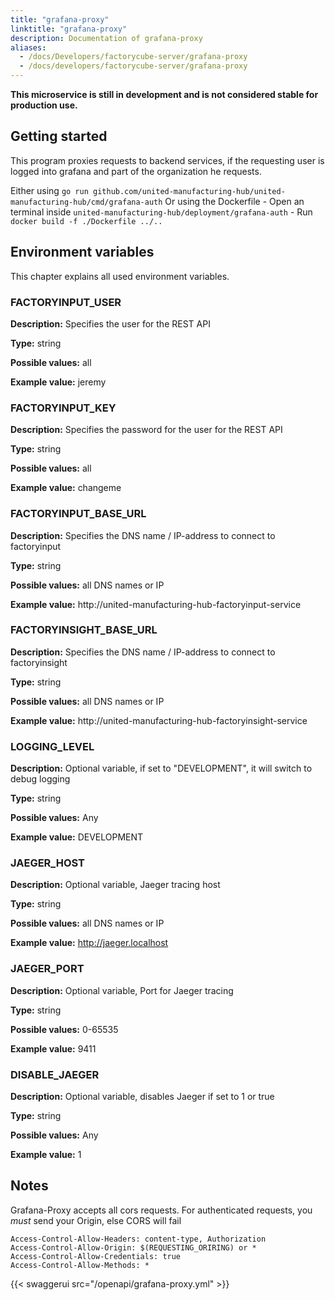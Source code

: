 ```yaml
---
title: "grafana-proxy"
linktitle: "grafana-proxy"
description: Documentation of grafana-proxy
aliases:
  - /docs/Developers/factorycube-server/grafana-proxy
  - /docs/developers/factorycube-server/grafana-proxy
---
```


**This microservice is still in development and is not considered stable for production use.**

## Getting started

This program proxies requests to backend services, if the requesting user is logged into grafana and part of the organization he requests.

Either using `go run github.com/united-manufacturing-hub/united-manufacturing-hub/cmd/grafana-auth`
Or using the Dockerfile
    - Open an terminal inside `united-manufacturing-hub/deployment/grafana-auth`
    - Run `docker build -f ./Dockerfile ../..`

## Environment variables

This chapter explains all used environment variables.

### FACTORYINPUT_USER

**Description:** Specifies the user for the REST API 

**Type:** string

**Possible values:** all

**Example value:**  jeremy

### FACTORYINPUT_KEY

**Description:** Specifies the password for the user for the REST API 

**Type:** string

**Possible values:** all

**Example value:**  changeme

### FACTORYINPUT_BASE_URL

**Description:** Specifies the DNS name / IP-address to connect to factoryinput

**Type:** string

**Possible values:** all DNS names or IP 

**Example value:**  http://united-manufacturing-hub-factoryinput-service

### FACTORYINSIGHT_BASE_URL

**Description:** Specifies the DNS name / IP-address to connect to factoryinsight

**Type:** string

**Possible values:** all DNS names or IP

**Example value:**  http://united-manufacturing-hub-factoryinsight-service

### LOGGING_LEVEL

**Description:** Optional variable, if set to "DEVELOPMENT", it will switch to debug logging

**Type:** string

**Possible values:** Any

**Example value:**  DEVELOPMENT

### JAEGER_HOST

**Description:** Optional variable, Jaeger tracing host

**Type:** string

**Possible values:** all DNS names or IP
<!-- markdown-link-check-disable-next-line -->
**Example value:**  http://jaeger.localhost

### JAEGER_PORT

**Description:** Optional variable, Port for Jaeger tracing

**Type:** string

**Possible values:** 0-65535

**Example value:**  9411

### DISABLE_JAEGER

**Description:** Optional variable, disables Jaeger if set to 1 or true

**Type:** string

**Possible values:** Any

**Example value:**  1





## Notes
Grafana-Proxy accepts all cors requests.
For authenticated requests, you *must* send your Origin, else CORS will fail
```
Access-Control-Allow-Headers: content-type, Authorization
Access-Control-Allow-Origin: $(REQUESTING_ORIRING) or *
Access-Control-Allow-Credentials: true
Access-Control-Allow-Methods: *
```

{{< swaggerui src="/openapi/grafana-proxy.yml" >}}

